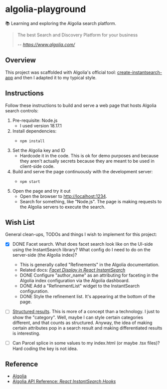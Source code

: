 # algolia-playground

📚 Learning and exploring the Algolia search platform.

> The best Search and Discovery Platform for your business
>
> -- <cite>https://www.algolia.com/</cite>


## Overview

This project was scaffolded with Algolia's official tool: [create-instantsearch-app](https://github.com/algolia/create-instantsearch-app)
and then I adapted it to my typical style.


## Instructions

Follow these instructions to build and serve a web page that hosts Algolia search controls:

1. Pre-requisite: Node.js
   * I used version 18.17.1
2. Install dependencies:
   * ```shell
     npm install
     ```
3. Set the Algolia key and ID
   * Hardcode it in the code. This is ok for demo purposes and because they aren't actually secrets because they are
     meant to be used in client-side code.
4. Build and serve the page continuously with the development server:
   * ```shell
     npm start
     ```
5. Open the page and try it out
   * Open the browser to <http://localhost:1234>.
   * Search for something, like "Node.js". The page is making requests to the Algolia servers to execute the search. 


## Wish List

General clean-ups, TODOs and things I wish to implement for this project:

* [x] DONE Facet search. What does facet search look like on the UI-side using the InstantSearch library? What config do I
  need to do on the server-side (the Algolia index)?
  * This is generally called "Refinements" in the Algolia documentation.
  * Related docs: [*Facet Display in React InstantSearch*](https://www.algolia.com/doc/guides/building-search-ui/ui-and-ux-patterns/facet-display/react/)
  * DONE Configure "author_name" as an attributing for faceting in the Algolia index configuration via the Algolia dashboard.
  * DONE Add a "RefinementList" widget to the InstantSearch configuration.
  * DONE Style the refinement list. It's appearing at the bottom of the page.
* [ ] [Structured results](https://www.algolia.com/doc/guides/building-search-ui/ui-and-ux-patterns/structured-results/react/).
  This is more of a concept than a technology. I just to show the "category". Well, maybe I can style
  certain categories different, and that counts as structured. Anyway, the idea of making certain attributes pop in a
  search result and making differentiated results is interesting.
* [ ] Can Parcel splice in some values to my index.html (or maybe .tsx files)? Hard coding the key is not idea.


## Reference

* [Algolia](https://www.algolia.com/)
* [Algolia API Reference: *React InstantSearch Hooks*](https://www.algolia.com/doc/api-reference/widgets/react-hooks)

